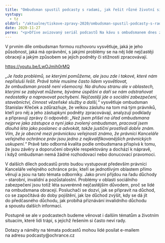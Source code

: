 ```yaml
---
title: "Ombudsman spustil podcasty s radami, jak řešit různé životní situace"
vystupy:
  - tz
oldUrl: "/aktualne/tiskove-zpravy-2020/ombudsman-spustil-podcasty-s-radami-jak-resit-ruzne-zivotni-situace"
date: 2020-11-27
perex: "<p>Dříve avizovaný seriál podcastů Na kávu s ombudsmanem dnes začíná. Úvodní díl se nejprve věnuje vysvětlení působnosti ombudsmana a způsobu, jaký se podněty řeší. Další díly se zaměří na konkrétní problémy a životní situace, s nimiž se lidé na ombudsmana obracejí. Jako první budou na řadě důchody.</p>"
---
```


<!-- imported from the old website -->

<p>V prvním díle ombudsman formou rozhovoru vysvětluje, jaká je jeho působnost, jaká má oprávnění, s jakými problémy se na něj lidé nejčastěji obracejí a jakým způsobem se jejich podněty či stížnosti zpracovávají.</p><p><a href="https://youtu.be/LwOJmih0rMQ" target="_blank">https://youtu.be/LwOJmih0rMQ</a> </p><p><i>„Je řada problémů, se kterými pomůžeme, ale jsou zde i takové, které nám nepřísluší řešit. Právě tohle musíme často lidem vysvětlovat, že ombudsman prostě není všemocný. Na druhou stranu ale v oblastech, kterými se zabývat můžeme, býváme úspěšní a daří se nám odstraňovat nedostatky a napravovat pochybení. Nejčastěji jde o sociální zabezpečení, stavebnictví, činnost vězeňské služby a další,“</i> vysvětluje ombudsman Stanislav Křeček a zdůrazňuje, že velkou zásluhu na tom má tým právníků, kteří pro něj a jeho zástupkyni podněty zpracovávají, analyzují podklady a připravují zprávy či odpovědi: <i>„Než jsem přišel na úřad ombudsmana nejprve jako zástupce a nyní jako zvolený ombudsman, pracoval jsem dlouhá léta jako poslanec a advokát, takže justiční prostředí dobře znám. Vím, že je obecně mezi právnickou veřejností známo, že právníci Kanceláře veřejného ochránce práv jsou jedno z nejkvalifikovanějších právnických uskupení.“ </i>Právě tato odborná kvalita podle ombudsmana přispívá k tomu, že jsou závěry a doporučení obvykle respektovány a dochází k nápravě, i když ombudsman nemá žádné rozhodovací nebo donucovací pravomoci.</p><p>V dalších dílech podcastů proto budou vystupovat především právníci Kanceláře veřejného ochránce práv, kteří se jednotlivým oblastem přímo věnují a jsou na tato témata odborníky. Jako první přijdou na řadu důchody – starobní, invalidní a pozůstalostní. Problémy v oblasti sociálního zabezpečení jsou totiž léta suverénně nejčastějším důvodem, proč se lidé na ombudsmana obracejí. Posluchači se dozví, jak se připravit na důchod, co se započítává do doby pojištění, jak lze důchod zvýšit, kdy se dá jít do předčasného důchodu, jak probíhá přiznávání invalidního důchodu a spoustu dalších informací. </p><p>Postupně se ale v podcastech budeme věnovat i dalším tématům a životním situacím, které lidi trápí, s jejichž řešením si často neví rady.</p><p>Dotazy a náměty na témata podcastů mohou lidé posílat e-mailem na adresu podcasty@ochrance.cz</p>
